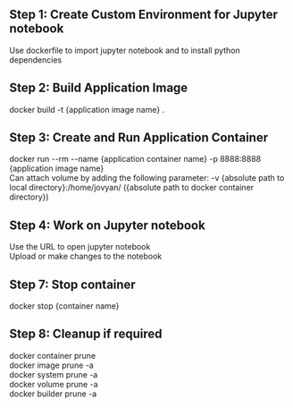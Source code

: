 ## Step 1: Create Custom Environment for Jupyter notebook
Use dockerfile to import jupyter notebook and to install python dependencies

## Step 2: Build Application Image
docker build -t {application image name} .

## Step 3: Create and Run Application Container
docker run --rm --name {application container name} -p 8888:8888 {application image name} <br/>
Can attach volume by adding the following parameter:  -v {absolute path to local directory}:/home/jovyan/ ({absolute path to docker container directory})

## Step 4: Work on Jupyter notebook
Use the URL to open jupyter notebook <br/>
Upload or make changes to the notebook

## Step 7: Stop container
docker stop {container name}

## Step 8: Cleanup if required
docker container prune <br/>
docker image prune -a <br/>
docker system prune -a <br/>
docker volume prune -a <br/>
docker builder prune -a